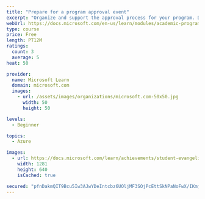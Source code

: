 ```yaml
---
title: "Prepare for a program approval event"
excerpt: "Organize and support the approval process for your program. Define the main processes in program approval and respond to feedback from an approval panel."
webUrl: https://docs.microsoft.com/en-us/learn/modules/academic-program-certifications-prepare-program-approval/
type: course
price: Free
length: PT12M
ratings:
  count: 3
  average: 5
heat: 50

provider:
  name: Microsoft Learn
  domain: microsoft.com
  images:
    - url: /assets/images/organizations/microsoft.com-50x50.jpg
      width: 50
      height: 50

levels:
  - Beginner

topics:
  - Azure

images:
  - url: https://docs.microsoft.com/learn/achievements/student-evangelism/academic-program-certifications-prepare-program-approval-social.png
    width: 1281
    height: 640
    isCached: true

secured: "pfnDakmQIT9Bcu5Iw3AJwYDeIntcbz6UOljMF3SOjPcEttSkNPaNoFwX/IKmjDyzwtCkFPKzKqWZiPCde/nylqdycGtWrFzNV31i2qOthysf8FupYjY+69QiGLR6YaJtJBRyIiIDukxvXdW1sdT4BjhEIVSqc0sI8s+BTHZd4DqmT/MZNEpyLPb3eXnhpaV3NTmDhtcARibVrnSY6P9TFp9tmpnloNraUU8N7OHOwPA82nzSKonyiEJ8558qXeI4MHOWovJ5tO0ualJY8f+H2PPqiQaGK0asVVd/GQSv/Xs3h5+6paCV8f3HegvwHHUb+zMBQklobwA7f4cWk62vL+eubvr4ulzYHmnndPsRM26/beIA3qFfG2c7WFO4KsfAdMlVieweO/ycg+3LP0tzO5qAYMs3rzLgQ3R+ZMoWeEU=;4a1VEImouQDW4RU/pCbkGA=="
---
```


